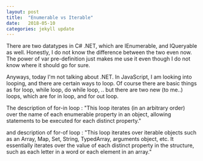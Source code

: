 ```yaml
---
layout: post
title:  "Enumerable vs Iterable"
date:   2018-05-10
categories: jekyll update
---
```


There are two datatypes in C# .NET, which are IEnumerable, and IQueryable as well.
Honestly, I do not know the difference between the two even now.
The power of var pre-definition just makes me use it even though I do not know where it should go for sure.

Anyways, today I'm not talking about .NET. 
In JavaScript, I am looking into looping, and there are certain ways to loop.
Of course there are basic things as for loop, while loop, do while loop, .. 
but there are two new (to me..) loops, which are for in loop, and for out loop.

The description of for-in loop :
"This loop iterates (in an arbitrary order) over the name of each enumerable property in an object, 
allowing statements to be executed for each distinct property."

and description of for-of loop :
"This loop iterates over iterable objects such as an Array, Map, Set, String, TypedArray, arguments object, etc.
It essentially iterates over the value of each distinct property in the structure, 
such as each letter in a word or each element in an array."

